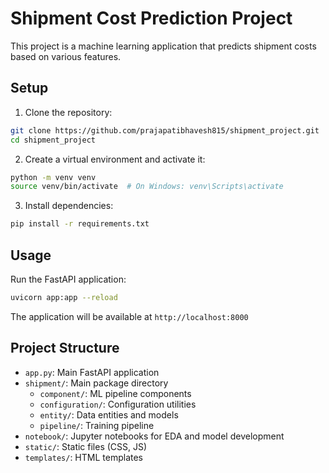 # Shipment Cost Prediction Project

This project is a machine learning application that predicts shipment costs based on various features.

## Setup

1. Clone the repository:
```bash
git clone https://github.com/prajapatibhavesh815/shipment_project.git
cd shipment_project
```

2. Create a virtual environment and activate it:
```bash
python -m venv venv
source venv/bin/activate  # On Windows: venv\Scripts\activate
```

3. Install dependencies:
```bash
pip install -r requirements.txt
```

## Usage

Run the FastAPI application:
```bash
uvicorn app:app --reload
```

The application will be available at `http://localhost:8000`

## Project Structure

- `app.py`: Main FastAPI application
- `shipment/`: Main package directory
  - `component/`: ML pipeline components
  - `configuration/`: Configuration utilities
  - `entity/`: Data entities and models
  - `pipeline/`: Training pipeline
- `notebook/`: Jupyter notebooks for EDA and model development
- `static/`: Static files (CSS, JS)
- `templates/`: HTML templates